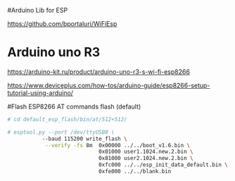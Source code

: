 
#Arduino Lib for ESP

https://github.com/bportaluri/WiFiEsp

# Arduino uno R3
https://arduino-kit.ru/product/arduino-uno-r3-s-wi-fi-esp8266


https://www.deviceplus.com/how-tos/arduino-guide/esp8266-setup-tutorial-using-arduino/

#Flash ESP8266 AT commands flash (default)

```bash
# cd default_esp_flash/bin/at/512+512/

# esptool.py --port /dev/ttyUSB0 \
           --baud 115200 write_flash \
            --verify -fs 8m  0x00000 ../../boot_v1.6.bin \ 
                             0x01000 user1.1024.new.2.bin \ 
                             0x81000 user2.1024.new.2.bin \ 
                             0xfc000 ../../esp_init_data_default.bin \ 
                             0xfe000 ../../blank.bin

```

